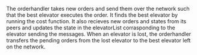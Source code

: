 The orderhandler takes new orders and send them over the network such that the best elevator executes the order. It finds the best elevator by running the cost function. It also recieves new orders and states from its peers and updates the state in the elevatorList corrasponding to the elevator sending the messages. When an elevator is lost, the orderhandler transfers the pending orders from the lost elevator to the best elevator left on the network.